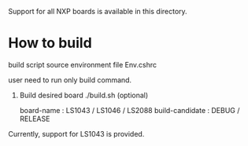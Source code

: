 Support for all NXP boards is available in this directory.

# How to build

build script source environment file Env.cshrc

user need to run only build command.

1. Build desired board
   ./build.sh <board-name> <build-candidate> <clean> (optional)

   board-name      : LS1043 / LS1046 / LS2088
   build-candidate : DEBUG / RELEASE

Currently, support for LS1043 is provided.
